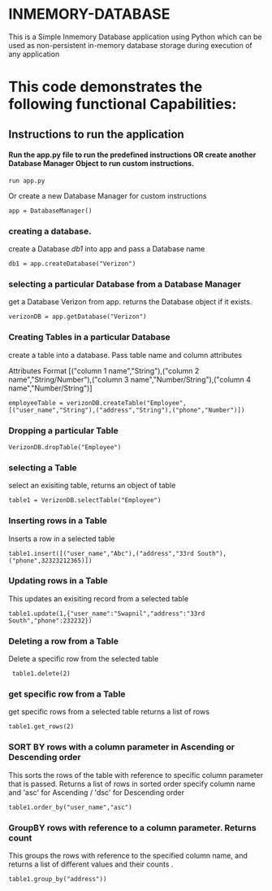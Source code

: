 
# INMEMORY-DATABASE

This is a Simple Inmemory Database application using Python which can be used as non-persistent in-memory database storage during execution of any application

# This code demonstrates the following functional Capabilities:
## Instructions to run the application

#### Run the app.py file to run the predefined instructions OR create another Database Manager Object to run custom instructions.
```
run app.py
```
Or create a new Database Manager for custom instructions
```
app = DatabaseManager()

```
### creating a database.
create a Database *db1* into app and pass a Database name
```
db1 = app.createDatabase("Verizon")
```

### selecting a particular Database from a Database Manager
get a Database Verizon from app. returns the Database object if it exists. 

```
verizonDB = app.getDatabase("Verizon")
```
### Creating Tables in a particular Database
create a table into a database. Pass table name and column attributes 

Attributes Format [("column 1 name","String"),("column 2 name","String/Number"),("column 3 name","Number/String"),("column 4 name","Number/String")]

```
employeeTable = verizonDB.createTable("Employee",[("user_name","String"),("address","String"),("phone","Number")])
```

### Dropping a particular Table
```
VerizonDB.dropTable("Employee")
```

### selecting a Table
select an exisiting table, returns an object of table
```  
table1 = VerizonDB.selectTable("Employee")    
```

### Inserting rows in a Table

Inserts a row in a selected table

```
table1.insert([("user_name","Abc"),("address","33rd South"),("phone",32323212365)])
```

### Updating rows in a Table
This updates an exisiting record from a selected table

```
table1.update(1,{"user_name":"Swapnil","address":"33rd South","phone":232232})    
```
### Deleting a row from a Table
Delete a specific row from the selected table
```
 table1.delete(2)
```
### get specific row from a Table
get specific rows from a selected table returns a list of rows
```
table1.get_rows(2)
```
### SORT BY rows with a column parameter in Ascending or Descending order
This sorts the rows of the table with reference to specific column parameter that is passed. Returns a list of rows in sorted order
specify column name and 'asc' for Ascending / 'dsc' for Descending order
```
table1.order_by("user_name","asc")
```
### GroupBY rows with reference to a column parameter. Returns count 

This groups the rows with reference to the specified column name, and returns a list of different values and their counts . 

```
table1.group_by("address"))
```


